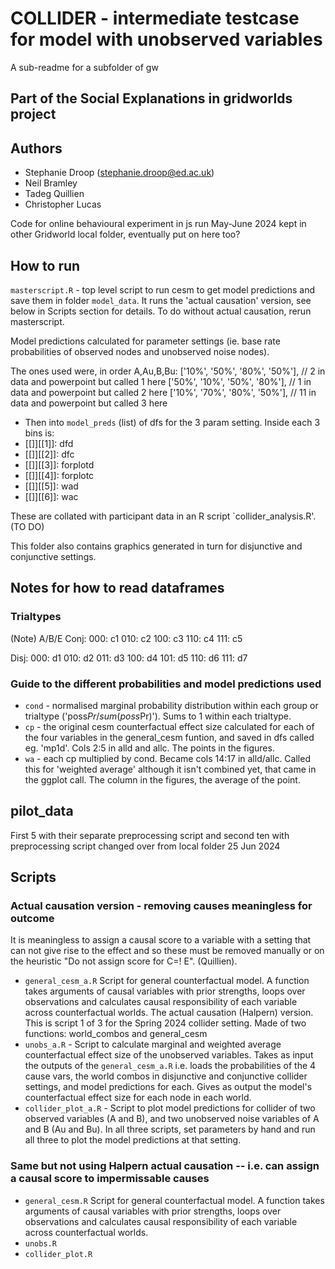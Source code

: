 # COLLIDER - intermediate testcase for model with unobserved variables

A sub-readme for a subfolder of gw

## Part of the Social Explanations in gridworlds project

## Authors

- Stephanie Droop (stephanie.droop@ed.ac.uk)
- Neil Bramley
- Tadeg Quillien
- Christopher Lucas

Code for online behavioural experiment in js run May-June 2024 kept in other Gridworld local folder, eventually put on here too?

## How to run

`masterscript.R` - top level script to run cesm to get model predictions and save them in folder `model_data`. It runs the 'actual causation' version, see below in Scripts section for details. To do without actual causation, rerun masterscript.

Model predictions calculated for parameter settings (ie. base rate probabilities of observed nodes and unobserved noise nodes).

The ones used were, in order A,Au,B,Bu:
['10%', '50%', '80%', '50%'], // 2 in data and powerpoint but called 1 here
['50%', '10%', '50%', '80%'], // 1 in data and powerpoint but called 2 here
['10%', '70%', '80%', '50%'], // 11 in data and powerpoint but called 3 here

- Then into `model_preds` (list) of dfs for the 3 param setting. Inside each 3 bins is:
- [[]][[1]]: dfd
- [[]][[2]]: dfc
- [[]][[3]]: forplotd
- [[]][[4]]: forplotc
- [[]][[5]]: wad
- [[]][[6]]: wac

These are collated with participant data in an R script `collider_analysis.R'. (TO DO)

This folder also contains graphics generated in turn for disjunctive and conjunctive settings.

## Notes for how to read dataframes

### Trialtypes

(Note)
A/B/E
Conj:
000: c1
010: c2
100: c3
110: c4
111: c5

Disj:
000: d1
010: d2
011: d3
100: d4
101: d5
110: d6
111: d7

### Guide to the different probabilities and model predictions used

- `cond` - normalised marginal probability distribution within each group or trialtype ('poss$Pr/sum(poss$Pr)'). Sums to 1 within each trialtype.
- `cp` - the original cesm counterfactual effect size calculated for each of the four variables in the general_cesm funtion, and saved in dfs called eg. 'mp1d'. Cols 2:5 in alld and allc. The points in the figures.
- `wa` - each cp multiplied by cond. Became cols 14:17 in alld/allc. Called this for 'weighted average' although it isn't combined yet, that came in the ggplot call. The column in the figures, the average of the point.

## pilot_data

First 5 with their separate preprocessing script and second ten with preprocessing script changed over from local folder 25 Jun 2024

## Scripts

### Actual causation version - removing causes meaningless for outcome

It is meaningless to assign a causal score to a variable with a setting that can not give rise to the effect and so these must be removed manually or on the heuristic "Do not assign score for C=! E". (Quillien).

- `general_cesm_a.R` Script for general counterfactual model. A function takes arguments of causal variables with prior strengths, loops over observations and calculates causal responsibility of each variable across counterfactual worlds. The actual causation (Halpern) version. This is script 1 of 3 for the Spring 2024 collider setting. Made of two functions: world_combos and general_cesm
- `unobs_a.R` - Script to calculate marginal and weighted average counterfactual effect size of the unobserved variables. Takes as input the outputs of the `general_cesm_a.R` i.e. loads the probabilities of the 4 cause vars, the world combos in disjunctive and conjunctive collider settings, and model predictions for each. Gives as output the model's counterfactual effect size for each node in each world.
- `collider_plot_a.R` - Script to plot model predictions for collider of two observed variables (A and B), and two unobserved noise variables of A and B (Au and Bu). In all three scripts, set parameters by hand and run all three to plot the model predictions at that setting.

### Same but not using Halpern actual causation -- i.e. can assign a causal score to impermissable causes

- `general_cesm.R` Script for general counterfactual model. A function takes arguments of causal variables with prior strengths, loops over observations and calculates causal responsibility of each variable across counterfactual worlds.
- `unobs.R`
- `collider_plot.R`
